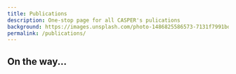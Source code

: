 ```yaml
---
title: Publications
description: One-stop page for all CASPER's pulications
background: https://images.unsplash.com/photo-1486825586573-7131f7991bdd?auto=format&w=2000
permalink: /publications/
---
```


## On the way...